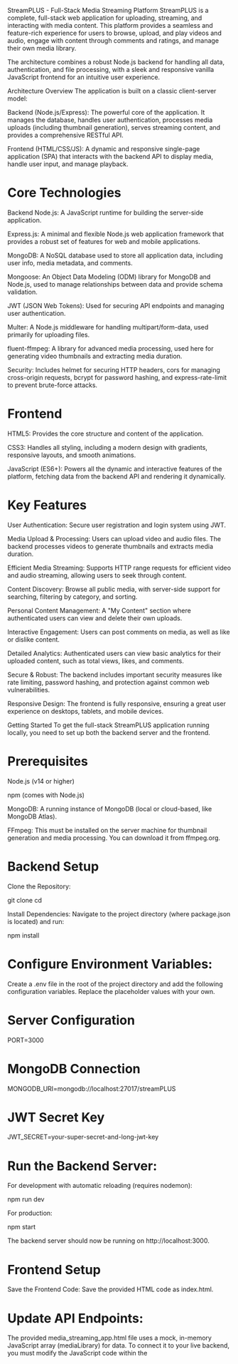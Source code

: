 StreamPLUS - Full-Stack Media Streaming Platform
StreamPLUS is a complete, full-stack web application for uploading, streaming, and interacting with media content. This platform provides a seamless and feature-rich experience for users to browse, upload, and play videos and audio, engage with content through comments and ratings, and manage their own media library.

The architecture combines a robust Node.js backend for handling all data, authentication, and file processing, with a sleek and responsive vanilla JavaScript frontend for an intuitive user experience.

Architecture Overview
The application is built on a classic client-server model:

Backend (Node.js/Express): The powerful core of the application. It manages the database, handles user authentication, processes media uploads (including thumbnail generation), serves streaming content, and provides a comprehensive RESTful API.

Frontend (HTML/CSS/JS): A dynamic and responsive single-page application (SPA) that interacts with the backend API to display media, handle user input, and manage playback.

# Core Technologies
Backend
Node.js: A JavaScript runtime for building the server-side application.

Express.js: A minimal and flexible Node.js web application framework that provides a robust set of features for web and mobile applications.

MongoDB: A NoSQL database used to store all application data, including user info, media metadata, and comments.

Mongoose: An Object Data Modeling (ODM) library for MongoDB and Node.js, used to manage relationships between data and provide schema validation.

JWT (JSON Web Tokens): Used for securing API endpoints and managing user authentication.

Multer: A Node.js middleware for handling multipart/form-data, used primarily for uploading files.

fluent-ffmpeg: A library for advanced media processing, used here for generating video thumbnails and extracting media duration.

Security: Includes helmet for securing HTTP headers, cors for managing cross-origin requests, bcrypt for password hashing, and express-rate-limit to prevent brute-force attacks.

# Frontend
HTML5: Provides the core structure and content of the application.

CSS3: Handles all styling, including a modern design with gradients, responsive layouts, and smooth animations.

JavaScript (ES6+): Powers all the dynamic and interactive features of the platform, fetching data from the backend API and rendering it dynamically.

# Key Features
User Authentication: Secure user registration and login system using JWT.

Media Upload & Processing: Users can upload video and audio files. The backend processes videos to generate thumbnails and extracts media duration.

Efficient Media Streaming: Supports HTTP range requests for efficient video and audio streaming, allowing users to seek through content.

Content Discovery: Browse all public media, with server-side support for searching, filtering by category, and sorting.

Personal Content Management: A "My Content" section where authenticated users can view and delete their own uploads.

Interactive Engagement: Users can post comments on media, as well as like or dislike content.

Detailed Analytics: Authenticated users can view basic analytics for their uploaded content, such as total views, likes, and comments.

Secure & Robust: The backend includes important security measures like rate limiting, password hashing, and protection against common web vulnerabilities.

Responsive Design: The frontend is fully responsive, ensuring a great user experience on desktops, tablets, and mobile devices.

Getting Started
To get the full-stack StreamPLUS application running locally, you need to set up both the backend server and the frontend.

# Prerequisites
Node.js (v14 or higher)

npm (comes with Node.js)

MongoDB: A running instance of MongoDB (local or cloud-based, like MongoDB Atlas).

FFmpeg: This must be installed on the server machine for thumbnail generation and media processing. You can download it from ffmpeg.org.

# Backend Setup
Clone the Repository:

git clone <your-repository-url>
cd <repository-folder>

Install Dependencies:
Navigate to the project directory (where package.json is located) and run:

npm install

# Configure Environment Variables:
Create a .env file in the root of the project directory and add the following configuration variables. Replace the placeholder values with your own.

# Server Configuration
PORT=3000

# MongoDB Connection
MONGODB_URI=mongodb://localhost:27017/streamPLUS

# JWT Secret Key
JWT_SECRET=your-super-secret-and-long-jwt-key

# Run the Backend Server:

For development with automatic reloading (requires nodemon):

npm run dev

For production:

npm start

The backend server should now be running on http://localhost:3000.

# Frontend Setup
Save the Frontend Code:
Save the provided HTML code as index.html.

# Update API Endpoints:
The provided media_streaming_app.html file uses a mock, in-memory JavaScript array (mediaLibrary) for data. To connect it to your live backend, you must modify the JavaScript code within the <script> tag.

Replace the mock data and functions with fetch() calls to your backend API. For example, to load media, you would change renderMediaGrid() to fetch from http://localhost:3000/api/media.

# Run the Frontend:
Open the index.html file in a modern web browser. Once you have updated the JavaScript to communicate with your backend, the application will be fully functional.

API Endpoints Overview
The backend provides the following RESTful API endpoints:

# Authentication

POST /api/register: Create a new user account.

POST /api/login: Log in a user and receive a JWT.

# Media

POST /api/media/upload: Upload a new media file (requires authentication).

GET /api/media: Get a paginated list of all public media.

GET /api/media/:id: Get details for a single media item.

GET /api/media/:id/stream: Stream a media file.

GET /api/user/media: Get all media uploaded by the authenticated user.

DELETE /api/media/:id: Delete a media item (requires ownership).

# Comments & Ratings

GET /api/media/:id/comments: Get comments for a media item.

POST /api/media/:id/comments: Add a comment (requires authentication).

DELETE /api/comments/:id: Delete a comment (requires ownership).

POST /api/media/:id/rate: Like or dislike a media item (requires authentication).

 # Other

GET /api/search: Search for media based on a query.

GET /api/analytics/overview: Get analytics for the authenticated user's content.

GET /health: A health check endpoint for the server.
_Algouation_
